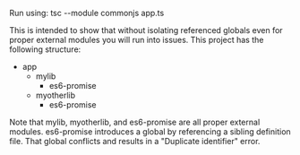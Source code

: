 Run using: tsc --module commonjs app.ts

This is intended to show that without isolating referenced globals even for proper external modules
you will run into issues. This project has the following structure:

- app
  - mylib
    - es6-promise
  - myotherlib
    - es6-promise

Note that mylib, myotherlib, and es6-promise are all proper external modules. es6-promise introduces
a global by referencing a sibling definition file. That global conflicts and results in a "Duplicate
identifier" error.